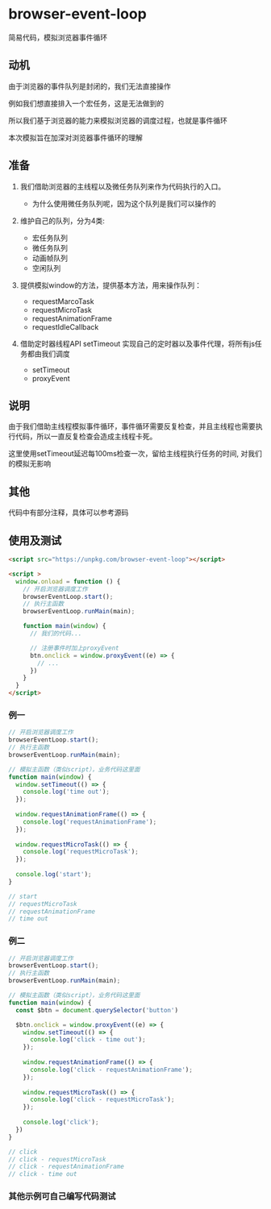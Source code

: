 # browser-event-loop

简易代码，模拟浏览器事件循环


## 动机

由于浏览器的事件队列是封闭的，我们无法直接操作

例如我们想直接排入一个宏任务，这是无法做到的

所以我们基于浏览器的能力来模拟浏览器的调度过程，也就是事件循环

本次模拟旨在加深对浏览器事件循环的理解


## 准备

1. 我们借助浏览器的主线程以及微任务队列来作为代码执行的入口。
   - 为什么使用微任务队列呢，因为这个队列是我们可以操作的


2. 维护自己的队列，分为4类:
    - 宏任务队列
    - 微任务队列
    - 动画帧队列
    - 空闲队列
    

3. 提供模拟window的方法，提供基本方法，用来操作队列：
    - requestMarcoTask
    - requestMicroTask
    - requestAnimationFrame
    - requestIdleCallback
    

4. 借助定时器线程API setTimeout 实现自己的定时器以及事件代理，将所有js任务都由我们调度
    - setTimeout
    - proxyEvent
    

## 说明

由于我们借助主线程模拟事件循环，事件循环需要反复检查，并且主线程也需要执行代码，所以一直反复检查会造成主线程卡死。

这里使用setTimeout延迟每100ms检查一次，留给主线程执行任务的时间, 对我们的模拟无影响


## 其他

代码中有部分注释，具体可以参考源码


## 使用及测试

```html
<script src="https://unpkg.com/browser-event-loop"></script> 

<script >
  window.onload = function () {
    // 开启浏览器调度工作
    browserEventLoop.start();
    // 执行主函数
    browserEventLoop.runMain(main);

    function main(window) {
      // 我们的代码...

      // 注册事件时加上proxyEvent
      btn.onclick = window.proxyEvent((e) => {
        // ...
      })
    }
  }
</script>
```

### 例一
```js
// 开启浏览器调度工作
browserEventLoop.start();
// 执行主函数
browserEventLoop.runMain(main);

// 模拟主函数（类似script），业务代码这里面
function main(window) {
  window.setTimeout(() => {
    console.log('time out');
  });
  
  window.requestAnimationFrame(() => {
    console.log('requestAnimationFrame');
  });
  
  window.requestMicroTask(() => {
    console.log('requestMicroTask');
  });
  
  console.log('start');
}

// start
// requestMicroTask
// requestAnimationFrame
// time out
```

### 例二
```js
// 开启浏览器调度工作
browserEventLoop.start();
// 执行主函数
browserEventLoop.runMain(main);

// 模拟主函数（类似script），业务代码这里面
function main(window) {
  const $btn = document.querySelector('button')

  $btn.onclick = window.proxyEvent((e) => {
    window.setTimeout(() => {
      console.log('click - time out');
    });
    
    window.requestAnimationFrame(() => {
      console.log('click - requestAnimationFrame');
    });
    
    window.requestMicroTask(() => {
      console.log('click - requestMicroTask');
    });
    
    console.log('click');
  })
}

// click
// click - requestMicroTask
// click - requestAnimationFrame
// click - time out
```

### 其他示例可自己编写代码测试